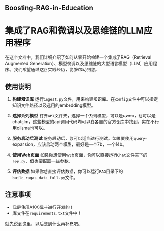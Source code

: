 ## Boosting-RAG-in-Education
# 集成了RAG和微调以及思维链的LLM应用程序

在这个文档中，我们详细介绍了如何从零开始构建一个集成了RAG（Retrieval Augmented Generation）、模型微调以及思维链的大型语言模型（LLM）应用程序。我们希望通过这份实践经历，能够帮助到您。

## 使用说明

1. **构建知识库**
   运行`ingest.py`文件，用来构建知识库。在`config`文件中可以指定知识文件路径以及选用的embedding模型。

2. **选择系列模型**
   打开`API`文件夹，选择一个系列模型，可以是qwen，也可以是chatglm，这些模型的api调用代码均可以在各自的官方仓库中找到，实在不行用ollama也可以。

3. **服务启动后测试**
   服务启动后，您可以适当进行测试。如果要使用query-expansion，应该启动两个模型，最好是一个7b，一个14b。

4. **使用Web页面**
   如果你想使用web页面，你可以直接运行`Chat`文件夹下的`app.py`，但也要配置一些参数。

5. **评估数据**
   如果你想直接评估数据，你可以运行`RAG`目录下的`build_ragas_date_full.py`文件。

## 注意事项

- 我是使用A100显卡进行开发的！
- 库文件在`requirements.txt`文件中！

就先说到这里，以后想到什么再补充吧。
